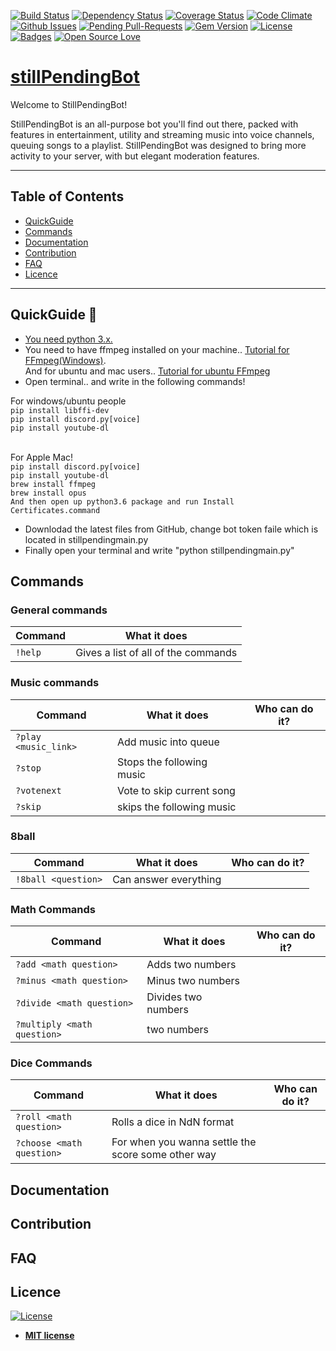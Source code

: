 [![Build Status](http://img.shields.io/travis/badges/badgerbadgerbadger.svg?style=flat-square)](https://travis-ci.org/badges/badgerbadgerbadger) [![Dependency Status](http://img.shields.io/gemnasium/badges/badgerbadgerbadger.svg?style=flat-square)](https://gemnasium.com/badges/badgerbadgerbadger) [![Coverage Status](http://img.shields.io/coveralls/badges/badgerbadgerbadger.svg?style=flat-square)](https://coveralls.io/r/badges/badgerbadgerbadger) [![Code Climate](http://img.shields.io/codeclimate/github/badges/badgerbadgerbadger.svg?style=flat-square)](https://codeclimate.com/github/badges/badgerbadgerbadger) [![Github Issues](http://githubbadges.herokuapp.com/badges/badgerbadgerbadger/issues.svg?style=flat-square)](https://github.com/badges/badgerbadgerbadger/issues) [![Pending Pull-Requests](http://githubbadges.herokuapp.com/badges/badgerbadgerbadger/pulls.svg?style=flat-square)](https://github.com/badges/badgerbadgerbadger/pulls) [![Gem Version](http://img.shields.io/gem/v/badgerbadgerbadger.svg?style=flat-square)](https://rubygems.org/gems/badgerbadgerbadger) [![License](http://img.shields.io/:license-mit-blue.svg?style=flat-square)](http://badges.mit-license.org) [![Badges](http://img.shields.io/:badges-9/9-ff6799.svg?style=flat-square)](https://github.com/badges/badgerbadgerbadger) [![Open Source Love](https://badges.frapsoft.com/os/v1/open-source.svg?v=102)](https://github.com/Cmoen11/BuffBot/)


# [stillPendingBot](https://emojidefine.com/wp-content/uploads/2017/05/Thinking-Face-Windows-Emoji.png)

Welcome to StillPendingBot! 

StillPendingBot is an all-purpose bot you'll find out there, packed with features in entertainment, utility and streaming music into voice channels, queuing songs to a playlist. StillPendingBot was designed to bring more activity to your server, with but elegant moderation features.


---


## Table of Contents



- [QuickGuide](#quickguide)
- [Commands](#commands)
- [Documentation](#documentation)
- [Contribution](#contribution)
- [FAQ](#faq)
- [Licence](#license)
---




## QuickGuide 📍
- [You need python 3.x.](https://www.python.org/downloads/)
- You need to have ffmpeg installed on your machine.. [Tutorial for FFmpeg(Windows)](http://www.hongkiat.com/blog/ffmpeg-guide/). <br> And for ubuntu and mac users.. [Tutorial for ubuntu FFmpeg ](https://medium.com/portfolio-of-bilash/install-ffmpeg-on-ubuntu-mac-os-98588f3251d7)
- Open terminal.. and write in the following commands!


For windows/ubuntu people<br>
`pip install libffi-dev`<br>
`pip install discord.py[voice]`<br>
`pip install youtube-dl`<br>
<br>

For Apple Mac!<br>
`pip install discord.py[voice]`<br>
`pip install youtube-dl`<br>
`brew install ffmpeg`<br>
`brew install opus`<br>
`And then open up python3.6 package and run Install Certificates.command`<br>



- Downlodad the latest files from GitHub, change bot token faile which is located in stillpendingmain.py
- Finally open your terminal and write "python stillpendingmain.py"

## Commands


### General commands
Command | What it does
--- | --- 
`!help` | Gives a list of all of the commands


### Music commands
Command | What it does | Who can do it?
--- | --- | ---
`?play <music_link>` | Add music into queue 
`?stop ` | Stops the following music
`?votenext` | Vote to skip current song 
`?skip ` | skips the following music


### 8ball
Command | What it does | Who can do it?
--- | --- | ---
`!8ball <question>` | Can answer everything |


### Math Commands
Command | What it does | Who can do it?
--- | --- | ---
`?add <math question>` | Adds two numbers |
`?minus <math question>` | Minus two numbers |
`?divide <math question>` | Divides two numbers |
`?multiply <math question>` |  two numbers |

### Dice Commands
Command | What it does | Who can do it?
--- | --- | ---
`?roll <math question>` | Rolls a dice in NdN format |
`?choose <math question>` | For when you wanna settle the score some other way |

## Documentation





## Contribution





## FAQ




## Licence

[![License](http://img.shields.io/:license-mit-blue.svg?style=flat-square)](http://badges.mit-license.org)

- **[MIT license](http://opensource.org/licenses/mit-license.php)**


